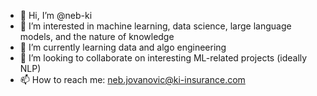 - 👋 Hi, I’m @neb-ki
- 👀 I’m interested in machine learning, data science, large language models, and the nature of knowledge
- 🌱 I’m currently learning data and algo engineering
- 💞️ I’m looking to collaborate on interesting ML-related projects (ideally NLP)
- 📫 How to reach me: neb.jovanovic@ki-insurance.com

<!---
neb-ki/neb-ki is a ✨ special ✨ repository because its `README.md` (this file) appears on your GitHub profile.
You can click the Preview link to take a look at your changes.
--->
